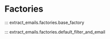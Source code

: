 # Factories

::: extract_emails.factories.base_factory

::: extract_emails.factories.default_filter_and_email